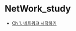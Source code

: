 # NetWork_study

- [Ch 1. 네트워크 시작하기](https://github.com/chanwoo9730/NetWork_study/blob/main/Week%201/Ch_1%20%EB%84%A4%ED%8A%B8%EC%9B%8C%ED%81%AC%20%EC%8B%9C%EC%9E%91%ED%95%98%EA%B8%B0.md) 
